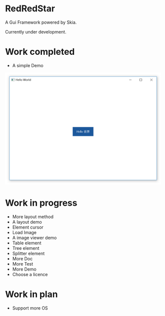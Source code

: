 ﻿# RedRedStar 

A Gui Framework powered by Skia. 

Currently under development.

# Work completed

- A simple Demo

![](./Doc/img/helloWorld.png)

# Work in progress

- More layout method
- A layout demo
- Element cursor
- Load Image
- A image viewer demo
- Table element
- Tree element
- Splitter element
- More Doc
- More Test
- More Demo
- Choose a licence

# Work in plan

- Support more OS
